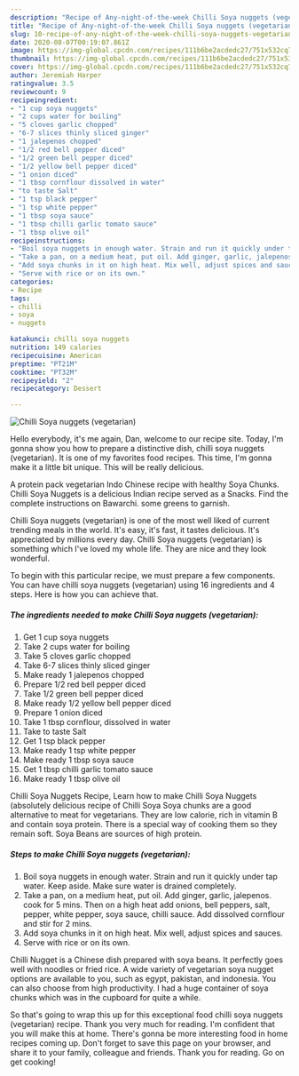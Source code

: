 ```yaml
---
description: "Recipe of Any-night-of-the-week Chilli Soya nuggets (vegetarian)"
title: "Recipe of Any-night-of-the-week Chilli Soya nuggets (vegetarian)"
slug: 10-recipe-of-any-night-of-the-week-chilli-soya-nuggets-vegetarian
date: 2020-08-07T00:19:07.861Z
image: https://img-global.cpcdn.com/recipes/111b6be2acdedc27/751x532cq70/chilli-soya-nuggets-vegetarian-recipe-main-photo.jpg
thumbnail: https://img-global.cpcdn.com/recipes/111b6be2acdedc27/751x532cq70/chilli-soya-nuggets-vegetarian-recipe-main-photo.jpg
cover: https://img-global.cpcdn.com/recipes/111b6be2acdedc27/751x532cq70/chilli-soya-nuggets-vegetarian-recipe-main-photo.jpg
author: Jeremiah Harper
ratingvalue: 3.5
reviewcount: 9
recipeingredient:
- "1 cup soya nuggets"
- "2 cups water for boiling"
- "5 cloves garlic chopped"
- "6-7 slices thinly sliced ginger"
- "1 jalepenos chopped"
- "1/2 red bell pepper diced"
- "1/2 green bell pepper diced"
- "1/2 yellow bell pepper diced"
- "1 onion diced"
- "1 tbsp cornflour dissolved in water"
- "to taste Salt"
- "1 tsp black pepper"
- "1 tsp white pepper"
- "1 tbsp soya sauce"
- "1 tbsp chilli garlic tomato sauce"
- "1 tbsp olive oil"
recipeinstructions:
- "Boil soya nuggets in enough water. Strain and run it quickly under tap water. Keep aside. Make sure water is drained completely."
- "Take a pan, on a medium heat, put oil. Add ginger, garlic, jalepenos. cook for 5 mins. Then on a high heat add onions, bell peppers, salt, pepper, white pepper, soya sauce, chilli sauce. Add dissolved cornflour and stir for 2 mins."
- "Add soya chunks in it on high heat. Mix well, adjust spices and sauces."
- "Serve with rice or on its own."
categories:
- Recipe
tags:
- chilli
- soya
- nuggets

katakunci: chilli soya nuggets 
nutrition: 149 calories
recipecuisine: American
preptime: "PT21M"
cooktime: "PT32M"
recipeyield: "2"
recipecategory: Dessert

---
```



![Chilli Soya nuggets (vegetarian)](https://img-global.cpcdn.com/recipes/111b6be2acdedc27/751x532cq70/chilli-soya-nuggets-vegetarian-recipe-main-photo.jpg)

Hello everybody, it's me again, Dan, welcome to our recipe site. Today, I'm gonna show you how to prepare a distinctive dish, chilli soya nuggets (vegetarian). It is one of my favorites food recipes. This time, I'm gonna make it a little bit unique. This will be really delicious.

A protein pack vegetarian Indo Chinese recipe with healthy Soya Chunks. Chilli Soya Nuggets is a delicious Indian recipe served as a Snacks. Find the complete instructions on Bawarchi. some greens to garnish.

Chilli Soya nuggets (vegetarian) is one of the most well liked of current trending meals in the world. It's easy, it's fast, it tastes delicious. It's appreciated by millions every day. Chilli Soya nuggets (vegetarian) is something which I've loved my whole life. They are nice and they look wonderful.


To begin with this particular recipe, we must prepare a few components. You can have chilli soya nuggets (vegetarian) using 16 ingredients and 4 steps. Here is how you can achieve that.

<!--inarticleads1-->

##### The ingredients needed to make Chilli Soya nuggets (vegetarian):

1. Get 1 cup soya nuggets
1. Take 2 cups water for boiling
1. Take 5 cloves garlic chopped
1. Take 6-7 slices thinly sliced ginger
1. Make ready 1 jalepenos chopped
1. Prepare 1/2 red bell pepper diced
1. Take 1/2 green bell pepper diced
1. Make ready 1/2 yellow bell pepper diced
1. Prepare 1 onion diced
1. Take 1 tbsp cornflour, dissolved in water
1. Take to taste Salt
1. Get 1 tsp black pepper
1. Make ready 1 tsp white pepper
1. Make ready 1 tbsp soya sauce
1. Get 1 tbsp chilli garlic tomato sauce
1. Make ready 1 tbsp olive oil


Chilli Soya Nuggets Recipe, Learn how to make Chilli Soya Nuggets (absolutely delicious recipe of Chilli Soya Soya chunks are a good alternative to meat for vegetarians. They are low calorie, rich in vitamin B and contain soya protein. There is a special way of cooking them so they remain soft. Soya Beans are sources of high protein. 

<!--inarticleads2-->

##### Steps to make Chilli Soya nuggets (vegetarian):

1. Boil soya nuggets in enough water. Strain and run it quickly under tap water. Keep aside. Make sure water is drained completely.
1. Take a pan, on a medium heat, put oil. Add ginger, garlic, jalepenos. cook for 5 mins. Then on a high heat add onions, bell peppers, salt, pepper, white pepper, soya sauce, chilli sauce. Add dissolved cornflour and stir for 2 mins.
1. Add soya chunks in it on high heat. Mix well, adjust spices and sauces.
1. Serve with rice or on its own.


Chilli Nugget is a Chinese dish prepared with soya beans. It perfectly goes well with noodles or fried rice. A wide variety of vegetarian soya nugget options are available to you, such as egypt, pakistan, and indonesia. You can also choose from high productivity. I had a huge container of soya chunks which was in the cupboard for quite a while. 

So that's going to wrap this up for this exceptional food chilli soya nuggets (vegetarian) recipe. Thank you very much for reading. I'm confident that you will make this at home. There's gonna be more interesting food in home recipes coming up. Don't forget to save this page on your browser, and share it to your family, colleague and friends. Thank you for reading. Go on get cooking!
